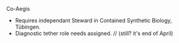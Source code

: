 Co-Aegis
- Requires independant Steward in Contained Synthetic Biology, Tübingen.
- Diagnostic tether role needs assigned. // (still? it's end of April)
